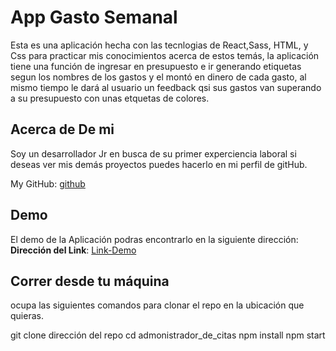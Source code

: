 # App Gasto Semanal

Esta es una aplicación hecha con las tecnlogias de React,Sass, HTML, y Css para practicar mis conocimientos acerca de estos temás, la aplicación tiene una función de ingresar en presupuesto e ir generando etiquetas segun los nombres de los gastos y el montó en dinero de cada gasto, al mismo tiempo le dará al usuario un feedback qsi sus gastos van superando a su presupuesto con unas etquetas de colores.

## Acerca de De mi

Soy un desarrollador Jr en busca de su primer experciencia laboral si deseas ver mis demás proyectos puedes hacerlo en mi perfil de gitHub.

My GitHub: [github](https://github.com/UrielBm)

## Demo

El demo de la Aplicación podras encontrarlo en la siguiente dirección:
**Dirección del Link**: [Link-Demo](https://presupuesto-lyart.vercel.app/)

## Correr desde tu máquina

ocupa las siguientes comandos para clonar el repo en la ubicación que quieras.

git clone dirección del repo
cd admonistrador_de_citas
npm install
npm start
